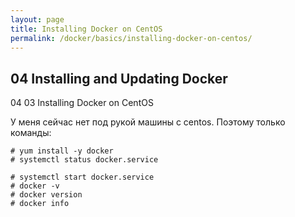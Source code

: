 ```yaml
---
layout: page
title: Installing Docker on CentOS
permalink: /docker/basics/installing-docker-on-centos/
---
```



## 04 Installing and Updating Docker

04 03 Installing Docker on CentOS

У меня сейчас нет под рукой машины с centos. Поэтому только команды:

    # yum install -y docker
    # systemctl status docker.service

    # systemctl start docker.service
    # docker -v
    # docker version
    # docker info
